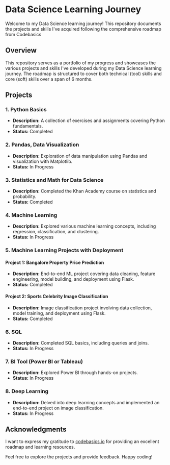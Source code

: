 # Data Science Learning Journey

Welcome to my Data Science learning journey! This repository documents the projects and skills I've acquired following the comprehensive roadmap from Codebasics

## Overview

This repository serves as a portfolio of my progress and showcases the various projects and skills I've developed during my Data Science learning journey. The roadmap is structured to cover both technical (tool) skills and core (soft) skills over a span of 6 months.

## Projects

### 1. Python Basics

- **Description:** A collection of exercises and assignments covering Python fundamentals.
- **Status:** Completed


### 2. Pandas, Data Visualization

- **Description:** Exploration of data manipulation using Pandas and visualization with Matplotlib.
- **Status:** In Progress


### 3. Statistics and Math for Data Science

- **Description:** Completed the Khan Academy course on statistics and probability.
- **Status:** Completed


### 4. Machine Learning

- **Description:** Explored various machine learning concepts, including regression, classification, and clustering.
- **Status:** In Progress


### 5. Machine Learning Projects with Deployment

#### Project 1: Bangalore Property Price Prediction

- **Description:** End-to-end ML project covering data cleaning, feature engineering, model building, and deployment using Flask.
- **Status:** Completed


#### Project 2: Sports Celebrity Image Classification

- **Description:** Image classification project involving data collection, model training, and deployment using Flask.
- **Status:** Completed


### 6. SQL

- **Description:** Completed SQL basics, including queries and joins.
- **Status:** In Progress


### 7. BI Tool (Power BI or Tableau)

- **Description:** Explored Power BI through hands-on projects.
- **Status:** In Progress

### 8. Deep Learning

- **Description:** Delved into deep learning concepts and implemented an end-to-end project on image classification.
- **Status:** In Progress



## Acknowledgments

I want to express my gratitude to [codebasics.io](https://www.codebasics.io/) for providing an excellent roadmap and learning resources.

Feel free to explore the projects and provide feedback. Happy coding!
